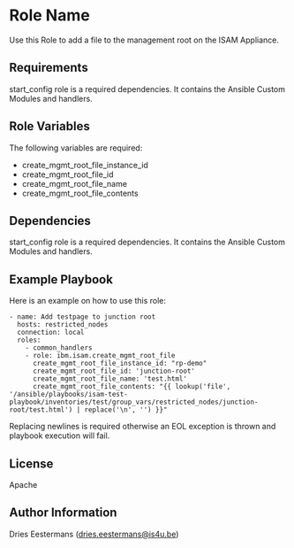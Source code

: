 # Role Name

Use this Role to add a file to the management root on the ISAM Appliance.

## Requirements

start_config role is a required dependencies. It contains the Ansible Custom Modules and handlers.

## Role Variables

The following variables are required:
* create_mgmt_root_file_instance_id
* create_mgmt_root_file_id
* create_mgmt_root_file_name
* create_mgmt_root_file_contents

## Dependencies

start_config role is a required dependencies. It contains the Ansible Custom Modules and handlers.

## Example Playbook

Here is an example on how to use this role:

    - name: Add testpage to junction root
      hosts: restricted_nodes
      connection: local
      roles:
        - common_handlers
        - role: ibm.isam.create_mgmt_root_file
          create_mgmt_root_file_instance_id: "rp-demo"
          create_mgmt_root_file_id: 'junction-root'
          create_mgmt_root_file_name: 'test.html'
          create_mgmt_root_file_contents: "{{ lookup('file', '/ansible/playbooks/isam-test-playbook/inventories/test/group_vars/restricted_nodes/junction-root/test.html') | replace('\n', '') }}"

Replacing newlines is required otherwise an EOL exception is thrown and playbook execution will fail.

## License

Apache

## Author Information

Dries Eestermans (dries.eestermans@is4u.be)
